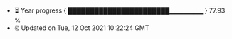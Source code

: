 - ⏳ Year progress { ███████████████████████▁▁▁▁▁▁▁ } 77.93 %
- ⏰ Updated on Tue, 12 Oct 2021 10:22:24 GMT

